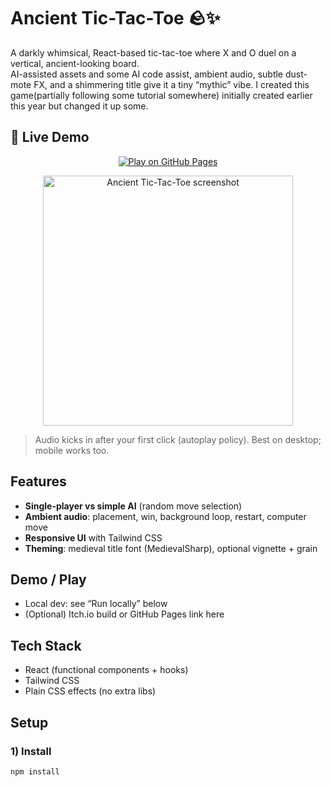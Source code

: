 # Ancient Tic-Tac-Toe 🪨✨
A darkly whimsical, React-based tic-tac-toe where X and O duel on a vertical, ancient-looking board.  
AI-assisted assets and some AI code assist, ambient audio, subtle dust-mote FX, and a shimmering title give it a tiny “mythic” vibe.
I created this game(partially following some tutorial somewhere)  initially created earlier this year but changed it up some.


## 🚀 Live Demo

<p align="center">
  <a href="https://darylgallatin.github.io/Ancient-tic-tac-toe/">
    <img src="https://img.shields.io/badge/Play%20on-GitHub%20Pages-0ea5e9?style=for-the-badge&logo=githubpages&logoColor=white" alt="Play on GitHub Pages">
  </a>
</p>

<p align="center">
  <a href="https://darylgallatin.github.io/Ancient-tic-tac-toe/">
    <img src="https://github.com/user-attachments/assets/1af65d18-7fc5-400b-a70c-c8866210ea6f"
         alt="Ancient Tic-Tac-Toe screenshot" width="400">
  </a>
</p>

> Audio kicks in after your first click (autoplay policy). Best on desktop; mobile works too.


## Features
- **Single-player vs simple AI** (random move selection)
- **Ambient audio**: placement, win, background loop, restart, computer move
- **Responsive UI** with Tailwind CSS
- **Theming**: medieval title font (MedievalSharp), optional vignette + grain


## Demo / Play
- Local dev: see “Run locally” below  
- (Optional) Itch.io build or GitHub Pages link here

## Tech Stack
- React (functional components + hooks)
- Tailwind CSS
- Plain CSS effects (no extra libs)


## Setup

### 1) Install
```bash
npm install